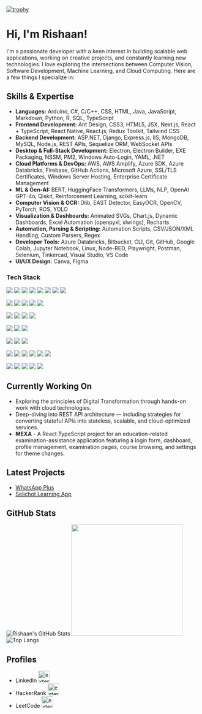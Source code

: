 [![trophy](https://github-profile-trophy.vercel.app/?username=rishn&margin-w=8&theme=flat&no-frame=true&no-bg=true&title=Commit,Repositories,Followers,Stars)](https://github.com/ryo-ma/github-profile-trophy)

# Hi, I'm Rishaan!

I'm a passionate developer with a keen interest in building scalable web applications, working on creative projects, and constantly learning new technologies. I love exploring the intersections between Computer Vision, Software Development, Machine Learning, and Cloud Computing. Here are a few things I specialize in:

## Skills & Expertise
- **Languages:** Arduino, C#, C/C++, CSS, HTML, Java, JavaScript, Markdown, Python, R, SQL, TypeScript
- **Frontend Development:** Ant Design, CSS3, HTML5, JSX, Next.js, React + TypeScript, React Native, React.js, Redux Toolkit, Tailwind CSS
- **Backend Development:** ASP.NET, Django, Express.js, IIS, MongoDB, MySQL, Node.js, REST APIs, Sequelize ORM, WebSocket APIs
- **Desktop & Full-Stack Development:** Electron, Electron Builder, EXE Packaging, NSSM, PM2, Windows Auto-Login, YAML, .NET
- **Cloud Platforms & DevOps:** AWS, AWS Amplify, Azure SDK, Azure Databricks, Firebase, GitHub Actions, Microsoft Azure, SSL/TLS Certificates, Windows Server Hosting, Enterprise Certificate Management
- **ML & Gen-AI:** BERT, HuggingFace Transformers, LLMs, NLP, OpenAI GPT-4o, Qiskit, Reinforcement Learning, scikit-learn
- **Computer Vision & OCR:** Dlib, EAST Detector, EasyOCR, OpenCV, PyTorch, ROS, YOLO
- **Visualization & Dashboards:** Animated SVGs, Chart.js, Dynamic Dashboards, Excel Automation (openpyxl, xlwings), Recharts
- **Automation, Parsing & Scripting:** Automation Scripts, CSV/JSON/XML Handling, Custom Parsers, Regex
- **Developer Tools:** Azure Databricks, Bitbucket, CLI, Git, GitHub, Google Colab, Jupyter Notebook, Linux, Node-RED, Playwright, Postman, Selenium, Tinkercad, Visual Studio, VS Code
- **UI/UX Design:** Canva, Figma

### Tech Stack
<!-- Languages -->
<img src="https://img.shields.io/badge/Python-3776AB?style=for-the-badge&logo=python&logoColor=white"/> <img src="https://img.shields.io/badge/Java-ED8B00?style=for-the-badge&logo=openjdk&logoColor=white"/>
<img src="https://img.shields.io/badge/C%2B%2B-00599C?style=for-the-badge&logo=c%2B%2B&logoColor=white"/>
<img src="https://img.shields.io/badge/C%23-239120?style=for-the-badge&logo=c-sharp&logoColor=white"/>
<img src="https://img.shields.io/badge/JavaScript-F7DF1E?style=for-the-badge&logo=javascript&logoColor=black"/>
<img src="https://img.shields.io/badge/TypeScript-3178C6?style=for-the-badge&logo=typescript&logoColor=white"/>
<img src="https://img.shields.io/badge/SQL-336791?style=for-the-badge&logo=postgresql&logoColor=white"/>
<img src="https://img.shields.io/badge/R-276DC3?style=for-the-badge&logo=r&logoColor=white"/>

<!-- Frontend -->
<img src="https://img.shields.io/badge/React-20232A?style=for-the-badge&logo=react&logoColor=61DAFB"/> <img src="https://img.shields.io/badge/Redux-764ABC?style=for-the-badge&logo=redux&logoColor=white"/>
<img src="https://img.shields.io/badge/Next.js-000000?style=for-the-badge&logo=nextdotjs&logoColor=white"/>
<img src="https://img.shields.io/badge/TailwindCSS-06B6D4?style=for-the-badge&logo=tailwindcss&logoColor=white"/>
<img src="https://img.shields.io/badge/AntDesign-0170FE?style=for-the-badge&logo=antdesign&logoColor=white"/>

<!-- Backend -->
<img src="https://img.shields.io/badge/Node.js-339933?style=for-the-badge&logo=nodedotjs&logoColor=white"/> <img src="https://img.shields.io/badge/Express.js-000000?style=for-the-badge&logo=express&logoColor=white"/>
<img src="https://img.shields.io/badge/Django-092E20?style=for-the-badge&logo=django&logoColor=white"/>
<img src="https://img.shields.io/badge/.NET-512BD4?style=for-the-badge&logo=dotnet&logoColor=white"/>

<!-- Databases -->
<img src="https://img.shields.io/badge/MongoDB-47A248?style=for-the-badge&logo=mongodb&logoColor=white"/> <img src="https://img.shields.io/badge/MySQL-4479A1?style=for-the-badge&logo=mysql&logoColor=white"/>
<img src="https://img.shields.io/badge/Firebase-FFCA28?style=for-the-badge&logo=firebase&logoColor=black"/>

<!-- DevOps & Cloud -->
<img src="https://img.shields.io/badge/AWS-232F3E?style=for-the-badge&logo=amazonaws&logoColor=white"/> <img src="https://img.shields.io/badge/Microsoft%20Azure-0078D4?style=for-the-badge&logo=microsoftazure&logoColor=white"/>
<img src="https://img.shields.io/badge/GitHub%20Actions-2088FF?style=for-the-badge&logo=githubactions&logoColor=white"/>

<!-- Tools -->
<img src="https://img.shields.io/badge/VS%20Code-007ACC?style=for-the-badge&logo=visualstudiocode&logoColor=white"/> <img src="https://img.shields.io/badge/Jupyter-F37626?style=for-the-badge&logo=jupyter&logoColor=white"/>
<img src="https://img.shields.io/badge/Postman-FF6C37?style=for-the-badge&logo=postman&logoColor=white"/>
<img src="https://img.shields.io/badge/Linux-FCC624?style=for-the-badge&logo=linux&logoColor=black"/>
<img src="https://img.shields.io/badge/Git-F05032?style=for-the-badge&logo=git&logoColor=white"/>
<img src="https://img.shields.io/badge/Bitbucket-0052CC?style=for-the-badge&logo=bitbucket&logoColor=white"/>

<!-- ML & CV -->
<img src="https://img.shields.io/badge/PyTorch-EE4C2C?style=for-the-badge&logo=pytorch&logoColor=white"/> <img src="https://img.shields.io/badge/scikit--learn-F7931E?style=for-the-badge&logo=scikit-learn&logoColor=white"/>
<img src="https://img.shields.io/badge/OpenCV-5C3EE8?style=for-the-badge&logo=opencv&logoColor=white"/>
<img src="https://img.shields.io/badge/HuggingFace-FFD21F?style=for-the-badge&logo=huggingface&logoColor=black"/>
<img src="https://img.shields.io/badge/LLMs-563D7C?style=for-the-badge&logo=OpenAI&logoColor=white"/>

## Currently Working On
- Exploring the principles of Digital Transformation through hands-on work with cloud technologies.
- Deep-diving into REST API architecture — including strategies for converting stateful APIs into stateless, scalable, and cloud-optimized services.
- **MEXA** - A React TypeScript project for an education-related examination-assistance application featuring a login form, dashboard, profile management, examination pages, course browsing, and settings for theme changes.

## Latest Projects
- [WhatsApp Plus](https://github.com/rishn/WhatsApp-Plus)
- [Selichot Learning App](https://github.com/rishn/Selichot)

## GitHub Stats
![Rishaan's GitHub Stats](https://github-readme-stats.vercel.app/api?username=rishn&show_icons=true&hide_title=true&count_private=true&hide=issues,prs&hide_border=true&theme=radical&hide_rank=true)
<img src="https://streak-stats.demolab.com?user=rishn&theme=radical&hide_border=true&hide_current_streak=true&hide_longest_streak=true" width="290"/><br/>
![Top Langs](https://github-readme-stats.vercel.app/api/top-langs/?username=rishn&layout=compact&bg_color=141321&text_color=a9fef7&hide_border=true&title_color=ffffff&exclude_repo=QML-Fraud-Detection,HW_2024_Test,Adobe-GenSolve-Curvetopia,Drone-Detection)

## Profiles
- LinkedIn [<img width="30" height="30" src="https://img.icons8.com/?size=100&id=xuvGCOXi8Wyg&format=png&color=000000" alt="external-level-up-your-coding-skills-and-quickly-land-a-job-logo-shadow-tal-revivo"/>](https://www.linkedin.com/in/rishaanjacob)
- HackerRank [<img width="30" height="30" src="https://img.icons8.com/?size=100&id=OUPsEPLKIebZ&format=png&color=2ec866" alt="external-level-up-your-coding-skills-and-quickly-land-a-job-logo-shadow-tal-revivo"/>](https://www.hackerrank.com/rishaan)
- LeetCode [<img width="30" height="30" src="https://img.icons8.com/external-tal-revivo-shadow-tal-revivo/24/external-level-up-your-coding-skills-and-quickly-land-a-job-logo-shadow-tal-revivo.png" alt="external-level-up-your-coding-skills-and-quickly-land-a-job-logo-shadow-tal-revivo"/>](https://leetcode.com/u/rshaan)
